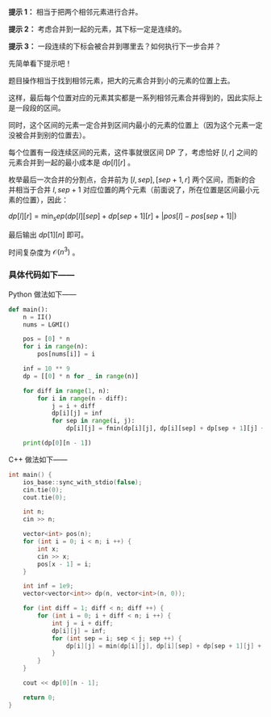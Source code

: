 **提示 1：** 相当于把两个相邻元素进行合并。

**提示 2：** 考虑合并到一起的元素，其下标一定是连续的。

**提示 3：** 一段连续的下标会被合并到哪里去？如何执行下一步合并？

先简单看下提示吧！

题目操作相当于找到相邻元素，把大的元素合并到小的元素的位置上去。

这样，最后每个位置对应的元素其实都是一系列相邻元素合并得到的，因此实际上是一段段的区间。

同时，这个区间的元素一定合并到区间内最小的元素的位置上（因为这个元素一定没被合并到别的位置去）。

每个位置有一段连续区间的元素，这件事就很区间 DP 了，考虑恰好 $[l,r]$ 之间的元素合并到一起的最小成本是 $dp[l][r]$ 。

枚举最后一次合并的分割点，合并前为 $[l,sep],[sep+1,r]$ 两个区间，而新的合并相当于合并 $l,sep+1$ 对应位置的两个元素（前面说了，所在位置是区间最小元素的位置），因此：

$dp[l][r]=\min_sep(dp[l][sep] + dp[sep+1][r] + |pos[l]-pos[sep+1]|)$

最后输出 $dp[1][n]$ 即可。

时间复杂度为 $\mathcal{O}(n^3)$ 。

### 具体代码如下——

Python 做法如下——

```Python []
def main():
    n = II()
    nums = LGMI()

    pos = [0] * n
    for i in range(n):
        pos[nums[i]] = i

    inf = 10 ** 9
    dp = [[0] * n for _ in range(n)]

    for diff in range(1, n):
        for i in range(n - diff):
            j = i + diff
            dp[i][j] = inf
            for sep in range(i, j):
                dp[i][j] = fmin(dp[i][j], dp[i][sep] + dp[sep + 1][j] + abs(pos[i] - pos[sep + 1]))

    print(dp[0][n - 1])
```

C++ 做法如下——

```cpp []
int main() {
    ios_base::sync_with_stdio(false);
    cin.tie(0);
    cout.tie(0);

    int n;
    cin >> n;

    vector<int> pos(n);
    for (int i = 0; i < n; i ++) {
        int x;
        cin >> x;
        pos[x - 1] = i;
    }

    int inf = 1e9;
    vector<vector<int>> dp(n, vector<int>(n, 0));

    for (int diff = 1; diff < n; diff ++) {
        for (int i = 0; i + diff < n; i ++) {
            int j = i + diff;
            dp[i][j] = inf;
            for (int sep = i; sep < j; sep ++) {
                dp[i][j] = min(dp[i][j], dp[i][sep] + dp[sep + 1][j] + abs(pos[i] - pos[sep + 1]));
            }
        }
    }

    cout << dp[0][n - 1];

    return 0;
}
```

